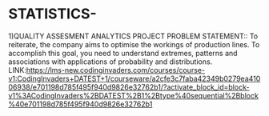 # STATISTICS-
1)QUALITY ASSESMENT ANALYTICS PROJECT
PROBLEM STATEMENT:: To reiterate, the company aims to optimise the workings of production lines. To accomplish this goal, you need to understand extremes, patterns and associations with applications 
of probability and distributions.
LINK:https://lms-new.codinginvaders.com/courses/course-v1:CodingInvaders+DATEST+1/courseware/a2cfe3c7faba42349b0279ea41006938/e701198d785f495f940d9826e32762b1/?activate_block_id=block-v1%3ACodingInvaders%2BDATEST%2B1%2Btype%40sequential%2Bblock%40e701198d785f495f940d9826e32762b1
